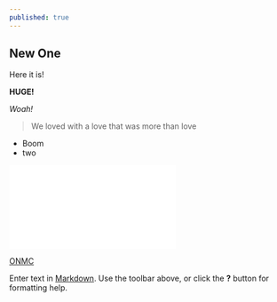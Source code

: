```yaml
---
published: true
---
```

## New One

Here it is! 

**HUGE!**

_Woah!_

> We loved with a love that was more than love

- Boom
- two

![]({{site.baseurl}}/http://prose.io/#Liz99031/jekyll-now/edit/master/images/2017-01-02-Logo-Here.md)

[ONMC](www.onmc.com "Official NASCAR Members Club ")

Enter text in [Markdown](http://daringfireball.net/projects/markdown/). Use the toolbar above, or click the **?** button for formatting help.

